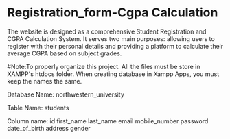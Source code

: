 # Registration_form-Cgpa Calculation
The website is designed as a comprehensive Student Registration and CGPA Calculation System. It serves two main purposes: allowing users to register with their personal details and providing a platform to calculate their average CGPA based on subject grades.

#Note:To properly organize this project. All the files must be  store  in XAMPP's htdocs folder.
When creating database in Xampp Apps, you must keep the names the same.

Database Name: 
northwestern_university 

Table Name: 
students 

Column name:
    id 
    first_name
    last_name
    email
    mobile_number
    password
    date_of_birth
    address
    gender
